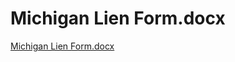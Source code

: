 # Michigan Lien Form.docx

[Michigan Lien Form.docx](Michigan%20Lien%20Form%20docx%20fbe0713348e048889b3463f56579433f/Michigan_Lien_Form.docx)